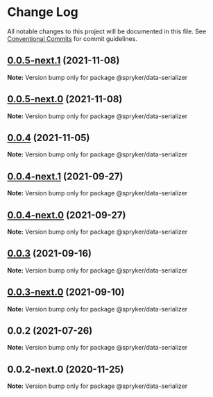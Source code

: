 # Change Log

All notable changes to this project will be documented in this file.
See [Conventional Commits](https://conventionalcommits.org) for commit guidelines.

## [0.0.5-next.1](https://github.com/spryker/ui-components/compare/@spryker/data-serializer@0.0.4...@spryker/data-serializer@0.0.5-next.1) (2021-11-08)

**Note:** Version bump only for package @spryker/data-serializer





## [0.0.5-next.0](https://github.com/spryker/zed-gui/compare/@spryker/data-serializer@0.0.4-next.1...@spryker/data-serializer@0.0.5-next.0) (2021-11-08)

**Note:** Version bump only for package @spryker/data-serializer





## [0.0.4](https://github.com/spryker/ui-components/compare/@spryker/data-serializer@0.0.4-next.1...@spryker/data-serializer@0.0.4) (2021-11-05)

**Note:** Version bump only for package @spryker/data-serializer





## [0.0.4-next.1](https://github.com/spryker/ui-components/compare/@spryker/data-serializer@0.0.3...@spryker/data-serializer@0.0.4-next.1) (2021-09-27)

**Note:** Version bump only for package @spryker/data-serializer





## [0.0.4-next.0](https://github.com/spryker/zed-gui/compare/@spryker/data-serializer@0.0.2...@spryker/data-serializer@0.0.4-next.0) (2021-09-27)

**Note:** Version bump only for package @spryker/data-serializer





## [0.0.3](https://github.com/spryker/ui-components/compare/@spryker/data-serializer@0.0.3-next.0...@spryker/data-serializer@0.0.3) (2021-09-16)

**Note:** Version bump only for package @spryker/data-serializer





## [0.0.3-next.0](https://github.com/spryker/ui-components/compare/@spryker/data-serializer@0.0.2...@spryker/data-serializer@0.0.3-next.0) (2021-09-10)

**Note:** Version bump only for package @spryker/data-serializer





## 0.0.2 (2021-07-26)

**Note:** Version bump only for package @spryker/data-serializer





## 0.0.2-next.0 (2020-11-25)

**Note:** Version bump only for package @spryker/data-serializer
